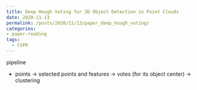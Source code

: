 ```yaml
---
title: Deep Hough Voting for 3D Object Detection in Point Clouds
date: 2020-11-13
permalink: /posts/2020/11/13/paper_deep_hough_voting/
categories:
- paper-reading
tags:
  - CVPR
---
```


pipeline
- points -> selected points and features -> votes (for its object center) -> clustering